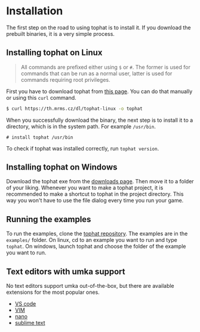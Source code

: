 # Installation

The first step on the road to using tophat is to install it.  If you download
the prebuilt binaries, it is a very simple process.

## Installing tophat on Linux

> All commands are prefixed either using `$` or `#`.  The former is used for
> commands that can be run as a normal user, latter is used for commands
> requiring root privileges.

First you have to download tophat from [this page](https://th.mrms.cz/dl).  You
can do that manually or using this `curl` command.

```sh
$ curl https://th.mrms.cz/dl/tophat-linux -o tophat
```

When you successfully download the binary, the next step is to install it to a
directory, which is in the system path.  For example `/usr/bin`.

```
# install tophat /usr/bin
```

To check if tophat was installed correctly, run `tophat version`.

## Installing tophat on Windows

Download the tophat exe from the [downloads page](https://th.mrms.cz/dl).  Then
move it to a folder of your liking.  Whenever you want to make a tophat
project, it is recommended to make a shortcut to tophat in the project
directory. This way you won't have to use the file dialog every time you run
your game.

## Running the examples

To run the examples, clone the [tophat repository](https://sr.ht/~mrms/tophat).
The examples are in the `examples/` folder.  On linux, cd to an example you
want to run and type `tophat`.  On windows, launch tophat and choose the folder
of the example you want to run.

## Text editors with umka support

No text editors support umka out-of-the-box, but there are available extensions
for the most popular ones.

* [VS code](https://marketplace.visualstudio.com/items?itemName=mrms.vscode-umka)
* [VIM](https://git.sr.ht/~mrms/vim-umka)
* [nano](https://mrms.cz/dl/up/umka.nanorc)
* [sublime text](https://github.com/vtereshkov/umka-lang/blob/master/Umka.sublime-syntax)
